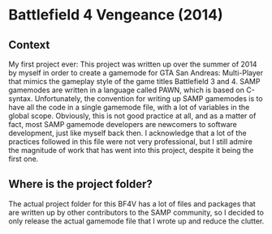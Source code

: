 # Battlefield 4 Vengeance (2014)

## Context

My first project ever: This project was written up over the summer of 2014 by myself in order to create a gamemode for GTA San Andreas: Multi-Player that mimics the gameplay style of the game titles Battlefield 3 and 4. SAMP gamemodes are written in a language called PAWN, which is based on C-syntax. Unfortunately, the convention for writing up SAMP gamemodes is to have all the code in a single gamemode file, with a lot of variables in the global scope. Obviously, this is not good practice at all, and as a matter of fact, most SAMP gamemode developers are newcomers to software development, just like myself back then. I acknowledge that a lot of the practices followed in this file were not very professional, but I still admire the magnitude of work that has went into this project, despite it being the first one.

## Where is the project folder?
The actual project folder for this BF4V has a lot of files and packages that are written up by other contributors to the SAMP community, so I decided to only release the actual gamemode file that I wrote up and reduce the clutter.
